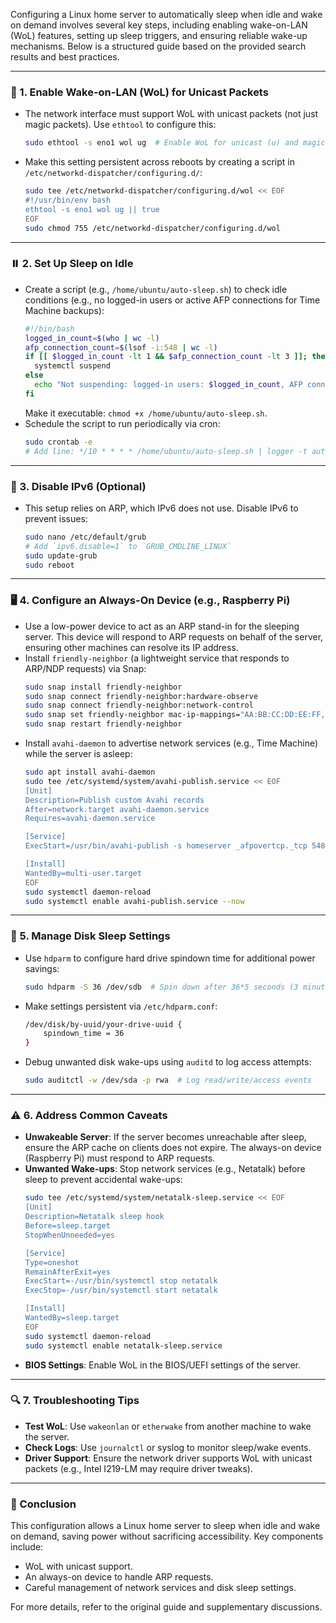 Configuring a Linux home server to automatically sleep when idle and wake on demand involves several key steps, including enabling wake-on-LAN (WoL) features, setting up sleep triggers, and ensuring reliable wake-up mechanisms. Below is a structured guide based on the provided search results and best practices.

---

### 🔧 1. **Enable Wake-on-LAN (WoL) for Unicast Packets**
   - The network interface must support WoL with unicast packets (not just magic packets). Use `ethtool` to configure this:
     ```bash
     sudo ethtool -s eno1 wol ug  # Enable WoL for unicast (u) and magic packets (g) 
     ```
   - Make this setting persistent across reboots by creating a script in `/etc/networkd-dispatcher/configuring.d/`:
     ```bash
     sudo tee /etc/networkd-dispatcher/configuring.d/wol << EOF
     #!/usr/bin/env bash
     ethtool -s eno1 wol ug || true
     EOF
     sudo chmod 755 /etc/networkd-dispatcher/configuring.d/wol
     ```

---

### ⏸️ 2. **Set Up Sleep on Idle**
   - Create a script (e.g., `/home/ubuntu/auto-sleep.sh`) to check idle conditions (e.g., no logged-in users or active AFP connections for Time Machine backups):
     ```bash
     #!/bin/bash
     logged_in_count=$(who | wc -l)
     afp_connection_count=$(lsof -i:548 | wc -l)
     if [[ $logged_in_count -lt 1 && $afp_connection_count -lt 3 ]]; then
       systemctl suspend
     else
       echo "Not suspending: logged-in users: $logged_in_count, AFP connections: $afp_connection_count"
     fi
     ```
     Make it executable: `chmod +x /home/ubuntu/auto-sleep.sh`.
   - Schedule the script to run periodically via cron:
     ```bash
     sudo crontab -e
     # Add line: */10 * * * * /home/ubuntu/auto-sleep.sh | logger -t autosuspend
     ```

---

### 📵 3. **Disable IPv6 (Optional)**
   - This setup relies on ARP, which IPv6 does not use. Disable IPv6 to prevent issues:
     ```bash
     sudo nano /etc/default/grub
     # Add `ipv6.disable=1` to `GRUB_CMDLINE_LINUX`
     sudo update-grub
     sudo reboot
     ```

---

### 🖥️ 4. **Configure an Always-On Device (e.g., Raspberry Pi)**
   - Use a low-power device to act as an ARP stand-in for the sleeping server. This device will respond to ARP requests on behalf of the server, ensuring other machines can resolve its IP address.
   - Install `friendly-neighbor` (a lightweight service that responds to ARP/NDP requests) via Snap:
     ```bash
     sudo snap install friendly-neighbor
     sudo snap connect friendly-neighbor:hardware-observe
     sudo snap connect friendly-neighbor:network-control
     sudo snap set friendly-neighbor mac-ip-mappings="AA:BB:CC:DD:EE:FF,10.0.1.2" interface-name=eth0
     sudo snap restart friendly-neighbor
     ```
   - Install `avahi-daemon` to advertise network services (e.g., Time Machine) while the server is asleep:
     ```bash
     sudo apt install avahi-daemon
     sudo tee /etc/systemd/system/avahi-publish.service << EOF
     [Unit]
     Description=Publish custom Avahi records
     After=network.target avahi-daemon.service
     Requires=avahi-daemon.service

     [Service]
     ExecStart=/usr/bin/avahi-publish -s homeserver _afpovertcp._tcp 548 -H homeserver.local

     [Install]
     WantedBy=multi-user.target
     EOF
     sudo systemctl daemon-reload
     sudo systemctl enable avahi-publish.service --now
     ```

---

### 💾 5. **Manage Disk Sleep Settings**
   - Use `hdparm` to configure hard drive spindown time for additional power savings:
     ```bash
     sudo hdparm -S 36 /dev/sdb  # Spin down after 36*5 seconds (3 minutes) of inactivity
     ```
   - Make settings persistent via `/etc/hdparm.conf`:
     ```bash
     /dev/disk/by-uuid/your-drive-uuid {
         spindown_time = 36
     }
     ```
   - Debug unwanted disk wake-ups using `auditd` to log access attempts:
     ```bash
     sudo auditctl -w /dev/sda -p rwa  # Log read/write/access events
     ```

---

### ⚠️ 6. **Address Common Caveats**
   - **Unwakeable Server**: If the server becomes unreachable after sleep, ensure the ARP cache on clients does not expire. The always-on device (Raspberry Pi) must respond to ARP requests.
   - **Unwanted Wake-ups**: Stop network services (e.g., Netatalk) before sleep to prevent accidental wake-ups:
     ```bash
     sudo tee /etc/systemd/system/netatalk-sleep.service << EOF
     [Unit]
     Description=Netatalk sleep hook
     Before=sleep.target
     StopWhenUnneeded=yes

     [Service]
     Type=oneshot
     RemainAfterExit=yes
     ExecStart=-/usr/bin/systemctl stop netatalk
     ExecStop=-/usr/bin/systemctl start netatalk

     [Install]
     WantedBy=sleep.target
     EOF
     sudo systemctl daemon-reload
     sudo systemctl enable netatalk-sleep.service
     ```
   - **BIOS Settings**: Enable WoL in the BIOS/UEFI settings of the server.

---

### 🔍 7. **Troubleshooting Tips**
   - **Test WoL**: Use `wakeonlan` or `etherwake` from another machine to wake the server.
   - **Check Logs**: Use `journalctl` or syslog to monitor sleep/wake events.
   - **Driver Support**: Ensure the network driver supports WoL with unicast packets (e.g., Intel I219-LM may require driver tweaks).

---

### 💎 Conclusion
This configuration allows a Linux home server to sleep when idle and wake on demand, saving power without sacrificing accessibility. Key components include:
- WoL with unicast support.
- An always-on device to handle ARP requests.
- Careful management of network services and disk sleep settings.

For more details, refer to the original guide and supplementary discussions.
